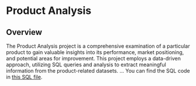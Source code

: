 # Product Analysis
## Overview
The Product Analysis project is a comprehensive examination of a particular product to gain valuable insights into its performance, market positioning, and potential areas for improvement. This project employs a data-driven approach, utilizing SQL queries and analysis to extract meaningful information from the product-related datasets.
...
You can find the SQL code in [this SQL file](https://raw.githubusercontent.com/Vaishnavi-1413/Producct-analysis-using-SQL/a30ff35c0a64f4453e45b0316cc12246a044b324/Product%20analysis.sql?token=GHSAT0AAAAAACL6PNONDMOENMVIJE2AQ6YOZMZIFZA).
